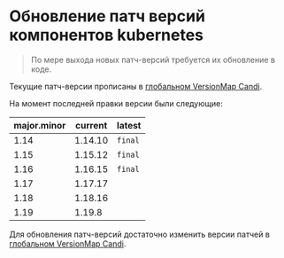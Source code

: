 # Обновление патч версий компонентов kubernetes

> По мере выхода новых патч-версий требуется их обновление в коде.

Текущие патч-версии прописаны в [глобальном VersionMap Candi](../../../candi/version_map.yml).

На момент последней правки версии были следующие:

| major.minor | current | latest |
| --- | --- | --- |
| 1.14 | 1.14.10 | `final` |
| 1.15 | 1.15.12 | `final` |
| 1.16 | 1.16.15 | `final` |
| 1.17 | 1.17.17 |         |
| 1.18 | 1.18.16 |         |
| 1.19 | 1.19.8  |         |

Для обновления патч-версий достаточно изменить версии патчей в [глобальном VersionMap Candi](../../../candi/version_map.yml).
